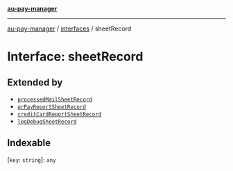 [**au-pay-manager**](../../README.md)

***

[au-pay-manager](../../README.md) / [interfaces](../README.md) / sheetRecord

# Interface: sheetRecord

## Extended by

- [`processedMailSheetRecord`](processedMailSheetRecord.md)
- [`qrPayReportSheetRecord`](qrPayReportSheetRecord.md)
- [`creditCardReportSheetRecord`](creditCardReportSheetRecord.md)
- [`logDebugSheetRecord`](logDebugSheetRecord.md)

## Indexable

\[`key`: `string`\]: `any`
